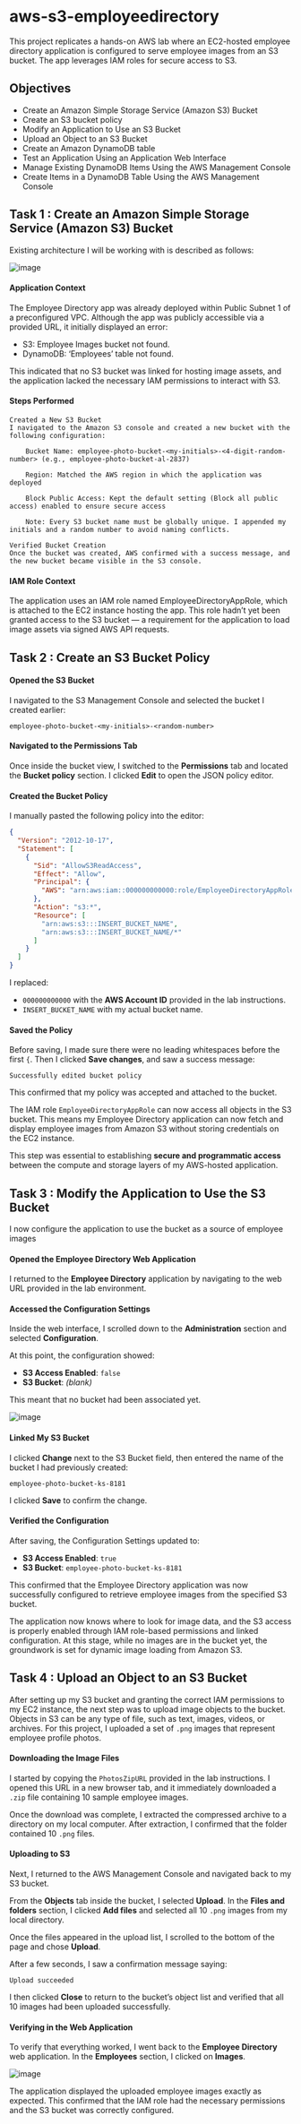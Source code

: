 # aws-s3-employeedirectory
This project replicates a hands-on AWS lab where an EC2-hosted employee directory application is configured to serve employee images from an S3 bucket. The app leverages IAM roles for secure access to S3.

## Objectives
- Create an Amazon Simple Storage Service (Amazon S3) Bucket
- Create an S3 bucket policy
- Modify an Application to Use an S3 Bucket
- Upload an Object to an S3 Bucket
- Create an Amazon DynamoDB table
- Test an Application Using an Application Web Interface
- Manage Existing DynamoDB Items Using the AWS Management Console
- Create Items in a DynamoDB Table Using the AWS Management Console

## Task 1 : Create an Amazon Simple Storage Service (Amazon S3) Bucket

Existing architecture I will be working with is described as follows: 

![image](https://us-west-2-tcprod.s3.us-west-2.amazonaws.com/courses/SPL-CX-100-CETEWA/v1.0.1.prod-b4ef746d/instructions/en_us/images/lab-3-overview.png)

 #### Application Context

The Employee Directory app was already deployed within Public Subnet 1 of a preconfigured VPC. Although the app was publicly accessible via a provided URL, it initially displayed an error:

- S3: Employee Images bucket not found.
- DynamoDB: ‘Employees’ table not found.

This indicated that no S3 bucket was linked for hosting image assets, and the application lacked the necessary IAM permissions to interact with S3.


#### Steps Performed

    Created a New S3 Bucket
    I navigated to the Amazon S3 console and created a new bucket with the following configuration:

        Bucket Name: employee-photo-bucket-<my-initials>-<4-digit-random-number> (e.g., employee-photo-bucket-al-2837)

        Region: Matched the AWS region in which the application was deployed

        Block Public Access: Kept the default setting (Block all public access) enabled to ensure secure access

        Note: Every S3 bucket name must be globally unique. I appended my initials and a random number to avoid naming conflicts.

    Verified Bucket Creation
    Once the bucket was created, AWS confirmed with a success message, and the new bucket became visible in the S3 console.

#### IAM Role Context

The application uses an IAM role named EmployeeDirectoryAppRole, which is attached to the EC2 instance hosting the app. This role hadn’t yet been granted access to the S3 bucket — a requirement for the application to load image assets via signed AWS API requests.

## Task 2 : Create an S3 Bucket Policy

#### Opened the S3 Bucket

I navigated to the S3 Management Console and selected the bucket I created earlier:

```
employee-photo-bucket-<my-initials>-<random-number>
```

#### Navigated to the Permissions Tab

Once inside the bucket view, I switched to the **Permissions** tab and located the **Bucket policy** section. I clicked **Edit** to open the JSON policy editor.

#### Created the Bucket Policy

I manually pasted the following policy into the editor:

```json
{
  "Version": "2012-10-17",
  "Statement": [
    {
      "Sid": "AllowS3ReadAccess",
      "Effect": "Allow",
      "Principal": {
        "AWS": "arn:aws:iam::000000000000:role/EmployeeDirectoryAppRole"
      },
      "Action": "s3:*",
      "Resource": [
        "arn:aws:s3:::INSERT_BUCKET_NAME",
        "arn:aws:s3:::INSERT_BUCKET_NAME/*"
      ]
    }
  ]
}
```

I replaced:
- `000000000000` with the **AWS Account ID** provided in the lab instructions.
- `INSERT_BUCKET_NAME` with my actual bucket name.

#### Saved the Policy

Before saving, I made sure there were no leading whitespaces before the first `{`. Then I clicked **Save changes**, and saw a success message:

```
Successfully edited bucket policy
```
This confirmed that my policy was accepted and attached to the bucket.

The IAM role `EmployeeDirectoryAppRole` can now access all objects in the S3 bucket. This means my Employee Directory application can now fetch and display employee images from Amazon S3 without storing credentials on the EC2 instance.

This step was essential to establishing **secure and programmatic access** between the compute and storage layers of my AWS-hosted application.


## Task 3 : Modify the Application to Use the S3 Bucket

I now configure the application to use the bucket as a source of employee images
#### Opened the Employee Directory Web Application

I returned to the **Employee Directory** application by navigating to the web URL provided in the lab environment.

#### Accessed the Configuration Settings

Inside the web interface, I scrolled down to the **Administration** section and selected **Configuration**.

At this point, the configuration showed:

- **S3 Access Enabled**: `false`
- **S3 Bucket**: *(blank)*

This meant that no bucket had been associated yet.

![image](https://us-west-2-tcprod.s3.us-west-2.amazonaws.com/courses/SPL-CX-100-CETEWA/v1.0.1.prod-b4ef746d/instructions/en_us/images/lab-3-app-config.png)

#### Linked My S3 Bucket

I clicked **Change** next to the S3 Bucket field, then entered the name of the bucket I had previously created:

```
employee-photo-bucket-ks-8181
```

I clicked **Save** to confirm the change.

#### Verified the Configuration

After saving, the Configuration Settings updated to:

- **S3 Access Enabled**: `true`
- **S3 Bucket**: `employee-photo-bucket-ks-8181`

This confirmed that the Employee Directory application was now successfully configured to retrieve employee images from the specified S3 bucket.

The application now knows where to look for image data, and the S3 access is properly enabled through IAM role-based permissions and linked configuration. At this stage, while no images are in the bucket yet, the groundwork is set for dynamic image loading from Amazon S3.

## Task 4 : Upload an Object to an S3 Bucket

After setting up my S3 bucket and granting the correct IAM permissions to my EC2 instance, the next step was to upload image objects to the bucket. Objects in S3 can be any type of file, such as text, images, videos, or archives. For this project, I uploaded a set of `.png` images that represent employee profile photos.

#### Downloading the Image Files

I started by copying the `PhotosZipURL` provided in the lab instructions. I opened this URL in a new browser tab, and it immediately downloaded a `.zip` file containing 10 sample employee images.

Once the download was complete, I extracted the compressed archive to a directory on my local computer. After extraction, I confirmed that the folder contained 10 `.png` files.

#### Uploading to S3

Next, I returned to the AWS Management Console and navigated back to my S3 bucket.

From the **Objects** tab inside the bucket, I selected **Upload**. In the **Files and folders** section, I clicked **Add files** and selected all 10 `.png` images from my local directory.

Once the files appeared in the upload list, I scrolled to the bottom of the page and chose **Upload**.

After a few seconds, I saw a confirmation message saying:

```
Upload succeeded
```

I then clicked **Close** to return to the bucket’s object list and verified that all 10 images had been uploaded successfully.

#### Verifying in the Web Application

To verify that everything worked, I went back to the **Employee Directory** web application. In the **Employees** section, I clicked on **Images**.

![image](https://us-west-2-tcprod.s3.us-west-2.amazonaws.com/courses/SPL-CX-100-CETEWA/v1.0.1.prod-b4ef746d/instructions/en_us/images/lab-3-employee-images.png)

The application displayed the uploaded employee images exactly as expected. This confirmed that the IAM role had the necessary permissions and the S3 bucket was correctly configured.
